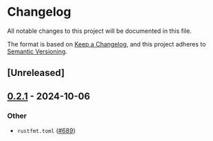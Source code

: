# Changelog

All notable changes to this project will be documented in this file.

The format is based on [Keep a Changelog](https://keepachangelog.com/en/1.0.0/),
and this project adheres to [Semantic Versioning](https://semver.org/spec/v2.0.0.html).

## [Unreleased]

## [0.2.1](https://github.com/marc2332/freya/compare/freya-native-core-macro-v0.2.0...freya-native-core-macro-v0.2.1) - 2024-10-06

### Other

- `rustfmt.toml` ([#689](https://github.com/marc2332/freya/pull/689))
